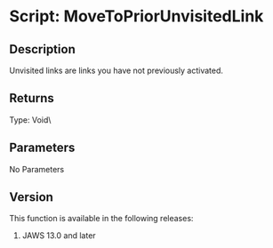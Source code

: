 # Script: MoveToPriorUnvisitedLink

## Description

Unvisited links are links you have not previously activated.

## Returns

Type: Void\

## Parameters

No Parameters

## Version

This function is available in the following releases:

1.  JAWS 13.0 and later
